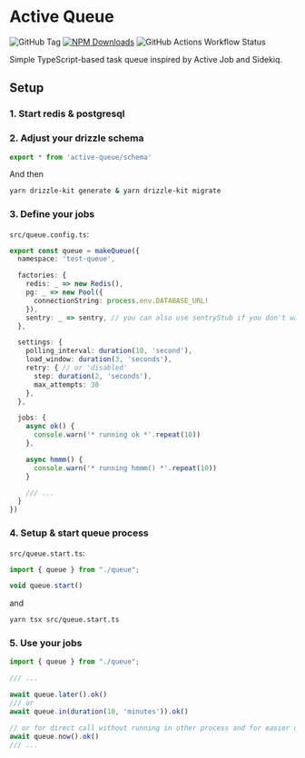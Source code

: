 # Active Queue

![GitHub Tag](https://img.shields.io/github/v/tag/fulcanelly/active-queue)
<a href="https://www.npmjs.com/package/active-queue"><img alt="NPM Downloads" src="https://img.shields.io/npm/dy/active-queue?link=https%3A%2F%2Fwww.npmjs.com%2Fpackage%2Factive-queue"></a>
![GitHub Actions Workflow Status](https://img.shields.io/github/actions/workflow/status/fulcanelly/active-queue/linter.yml?branch=master)


Simple TypeScript-based task queue inspired by Active Job and Sidekiq.


## Setup 


### 1. Start redis & postgresql
### 2. Adjust your drizzle schema

```ts
export * from 'active-queue/schema'
```


And then

```sh
yarn drizzle-kit generate & yarn drizzle-kit migrate
```

### 3. Define your jobs 

`src/queue.config.ts`:
```ts
export const queue = makeQueue({
  namespace: 'test-queue',

  factories: {
    redis: _ => new Redis(),
    pg: _ => new Pool({
      connectionString: process.env.DATABASE_URL!
    }),
    sentry: _ => sentry, // you can also use sentryStub if you don't want it 
  },

  settings: {
    polling_interval: duration(10, 'second'),
    load_window: duration(3, 'seconds'),
    retry: { // or 'disabled'
      step: duration(2, 'seconds'),
      max_attempts: 30
    },
  },

  jobs: {
    async ok() {
      console.warn('* running ok *'.repeat(10))
    },

    async hmmm() {
      console.warn('* running hmmm() *'.repeat(10))      
    }

    /// ...
  }
})
```

### 4. Setup & start queue process

`src/queue.start.ts`: 
```ts  
import { queue } from "./queue";

void queue.start()
```

and

```bash
yarn tsx src/queue.start.ts
```

### 5. Use your jobs 
```ts
import { queue } from "./queue";

/// ... 

await queue.later().ok()
/// or 
await queue.in(duration(10, 'minutes')).ok()

// or for direct call without running in other process and for easier debugging
await queue.now().ok()
/// ...
```


